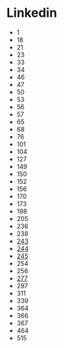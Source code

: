 # Linkedin

- 1
- 18
- 21
- 23
- 33
- 34
- 46
- 47
- 50
- 53
- 56
- 57
- 65
- 68
- 76
- 101
- 104
- 127
- 149
- 150
- 152
- 156
- 170
- 173
- 198
- 205
- 236
- 238
- [243](../solutions/243.md)
- [244](../solutions/244.md)
- [245](../solutions/245.md)
- 254
- 256
- [277](../solutions/277.md)
- 297
- 311
- 339
- 364
- 366
- 367
- 464
- 515